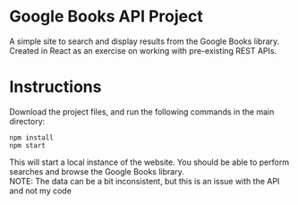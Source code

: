 # Google Books API Project
A simple site to search and display results from the Google Books library. Created in React as an exercise on working with pre-existing REST APIs.

# Instructions
Download the project files, and run the following commands in the main directory: 
```
npm install
npm start
```
This will start a local instance of the website. You should be able to perform searches and browse the Google Books library.  
NOTE: The data can be a bit inconsistent, but this is an issue with the API and not my code
